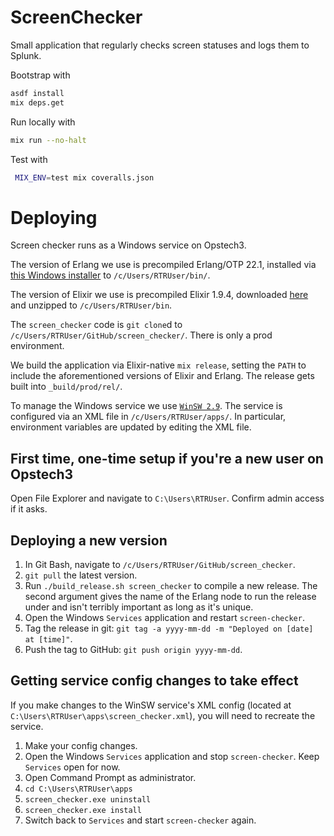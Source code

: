 # ScreenChecker
Small application that regularly checks screen statuses and logs them to Splunk.

Bootstrap with
```sh
asdf install
mix deps.get
```

Run locally with
```sh
mix run --no-halt
```

Test with
```sh
 MIX_ENV=test mix coveralls.json
```

# Deploying
Screen checker runs as a Windows service on Opstech3.

The version of Erlang we use is precompiled Erlang/OTP 22.1, installed via [this Windows installer](https://www.erlang-solutions.com/resources/download.html) to `/c/Users/RTRUser/bin/`.

The version of Elixir we use is precompiled Elixir 1.9.4, downloaded [here](https://github.com/elixir-lang/elixir/releases) and unzipped to `/c/Users/RTRUser/bin`.

The `screen_checker` code is `git clone`d to `/c/Users/RTRUser/GitHub/screen_checker/`. There is only a prod environment.

We build the application via Elixir-native `mix release`, setting the `PATH` to include the aforementioned versions of Elixir and Erlang. The release gets built into `_build/prod/rel/`.

To manage the Windows service we use [`WinSW 2.9`](https://github.com/winsw/winsw/releases/tag/v2.9.0). The service is configured via an XML file in `/c/Users/RTRUser/apps/`. In particular, environment variables are updated by editing the XML file.

## First time, one-time setup if you're a new user on Opstech3
Open File Explorer and navigate to `C:\Users\RTRUser`. Confirm admin access if it asks.

## Deploying a new version
1. In Git Bash, navigate to `/c/Users/RTRUser/GitHub/screen_checker`.
1. `git pull` the latest version.
1. Run `./build_release.sh screen_checker` to compile a new release. The second argument gives the name of the Erlang node to run the release under and isn't terribly important as long as it's unique.
1. Open the Windows `Services` application and restart `screen-checker`.
1. Tag the release in git: `git tag -a yyyy-mm-dd -m "Deployed on [date] at [time]"`.
1. Push the tag to GitHub: `git push origin yyyy-mm-dd`.

## Getting service config changes to take effect
If you make changes to the WinSW service's XML config (located at `C:\Users\RTRUser\apps\screen_checker.xml`), you will need to recreate the service.

1. Make your config changes.
1. Open the Windows `Services` application and stop `screen-checker`. Keep `Services` open for now.
1. Open Command Prompt as administrator.
1. `cd C:\Users\RTRUser\apps`
1. `screen_checker.exe uninstall`
1. `screen_checker.exe install`
1. Switch back to `Services` and start `screen-checker` again.
